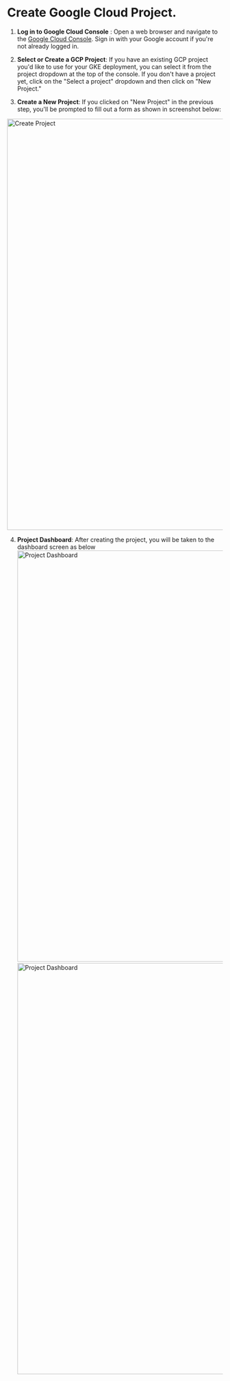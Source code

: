 # Create Google Cloud Project.

1. **Log in to Google Cloud Console** :
   Open a web browser and navigate to the [Google Cloud Console](https://console.cloud.google.com/). Sign in with your Google account if you're not already logged in.

1. **Select or Create a GCP Project**:
   If you have an existing GCP project you'd like to use for your GKE deployment, you can select it from the project dropdown at the top of the console. If you don't have a project yet, click on the "Select a project" dropdown and then click on "New Project."

1. **Create a New Project**:
   If you clicked on "New Project" in the previous step, you'll be prompted to fill out a form as shown in screenshot below:

<img  src="/public/gke/create-project.png" alt="Create Project" style="width: 100vw">

4. **Project Dashboard**:
   After creating the project, you will be taken to the dashboard screen as below
   <img  src="/public/gke/project-dashboard.1.png" alt="Project Dashboard" style="width: 100vw">
   <img  src="/public/gke/project-dashboard.2.png" alt="Project Dashboard" style="width: 100vw">
